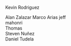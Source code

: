 <!-- Profesores -->

<!-- Profesores -->

Kevin Rodriguez

<!-- alumnos -->

Alan Zalazar
Marco Arias
jeff  
mahonri  
Thomas  
Steven Nuñez  
Daniel Tudela

